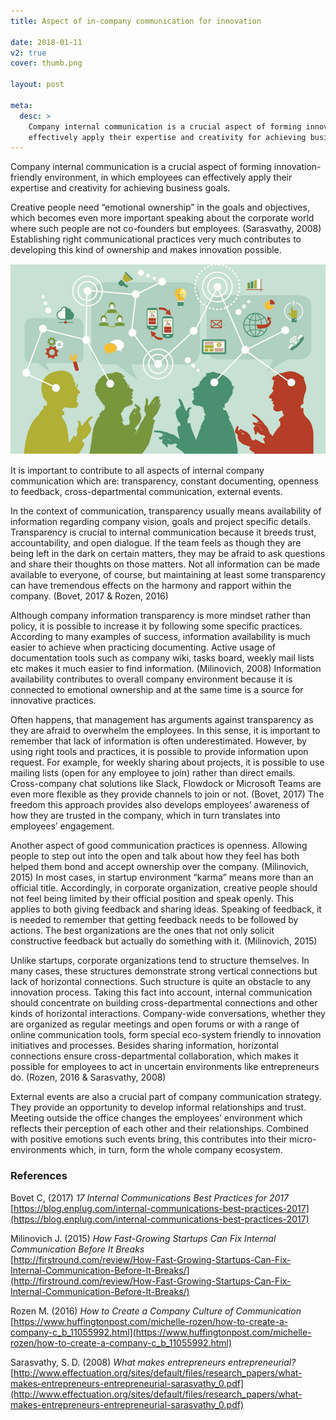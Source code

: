 ```yaml
---
title: Aspect of in-company communication for innovation

date: 2018-01-11
v2: true
cover: thumb.png

layout: post

meta:
  desc: >
    Company internal communication is a crucial aspect of forming innovation-friendly environment, in which employees can
    effectively apply their expertise and creativity for achieving business goals.
---
```


<div data-excerpt>

Company internal communication is a crucial aspect of forming innovation-friendly environment, in which employees can
effectively apply their expertise and creativity for achieving business goals.

Creative people need “emotional ownership” in the goals and objectives, which becomes even more important speaking about
the corporate world where such people are not co-founders but employees. (Sarasvathy, 2008) Establishing right
communicational practices very much contributes to developing this kind of ownership and makes innovation possible.

</div>

![](communication.png)

It is important to contribute to all aspects of internal company communication which are: transparency, constant
documenting, openness to feedback, cross-departmental communication, external events.

In the context of communication, transparency usually means availability of information regarding company vision, goals
and project specific details. Transparency is crucial to internal communication because it breeds trust, accountability,
and open dialogue. If the team feels as though they are being left in the dark on certain matters, they may be afraid to
ask questions and share their thoughts on those matters. Not all information can be made available to everyone, of
course, but maintaining at least some transparency can have tremendous effects on the harmony and rapport within the
company. (Bovet, 2017 & Rozen, 2016)

Although company information transparency is more mindset rather than policy, it is possible to increase it by following
some specific practices. According to many examples of success, information availability is much easier to achieve when
practicing documenting. Active usage of documentation tools such as company wiki, tasks board, weekly mail lists etc
makes it much easier to find information. (Milinovich, 2008) Information availability contributes to overall company
environment because it is connected to emotional ownership and at the same time is a source for innovative practices.

Often happens, that management has arguments against transparency as they are afraid to overwhelm the employees. In this
sense, it is important to remember that lack of information is often underestimated. However, by using right tools and
practices, it is possible to provide information upon request. For example, for weekly sharing about projects, it is
possible to use mailing lists (open for any employee to join) rather than direct emails. Cross-company chat solutions
like Slack, Flowdock or Microsoft Teams are even more flexible as they provide channels to join or not. (Bovet, 2017)
The freedom this approach provides also develops employees’ awareness of how they are trusted in the company, which in
turn translates into employees’ engagement.

Another aspect of good communication practices is openness. Allowing people to step out into the open and talk about how
they feel has both helped them bond and accept ownership over the company. (Milinovich, 2015) In most cases, in startup
environment “karma” means more than an official title. Accordingly, in corporate organization, creative people should
not feel being limited by their official position and speak openly. This applies to both giving feedback and sharing
ideas. Speaking of feedback, it is needed to remember that getting feedback needs to be followed by actions. The best
organizations are the ones that not only solicit constructive feedback but actually do something with it.
(Milinovich, 2015)

Unlike startups, corporate organizations tend to structure themselves. In many cases, these structures demonstrate
strong vertical connections but lack of horizontal connections. Such structure is quite an obstacle to any innovation
process. Taking this fact into account, internal communication should concentrate on building cross-departmental
connections and other kinds of horizontal interactions. Company-wide conversations, whether they are organized as
regular meetings and open forums or with a range of online communication tools, form special eco-system friendly to
innovation initiatives and processes. Besides sharing information, horizontal connections ensure cross-departmental
collaboration, which makes it possible for employees to act in uncertain environments like entrepreneurs do. (Rozen,
2016 & Sarasvathy, 2008)

External events are also a crucial part of company communication strategy. They provide an opportunity to develop
informal relationships and trust. Meeting outside the office changes the employees’ environment which reflects their
perception of each other and their relationships. Combined with positive emotions such events bring, this contributes
into their micro-environments which, in turn, form the whole company ecosystem.

### References

Bovet C, (2017) _17 Internal Communications Best Practices for 2017_<br/>
[https://blog.enplug.com/internal-communications-best-practices-2017](https://blog.enplug.com/internal-communications-best-practices-2017)

Milinovich J. (2015) _How Fast-Growing Startups Can Fix Internal Communication Before It Breaks_<br/>
[http://firstround.com/review/How-Fast-Growing-Startups-Can-Fix-Internal-Communication-Before-It-Breaks/](http://firstround.com/review/How-Fast-Growing-Startups-Can-Fix-Internal-Communication-Before-It-Breaks/)

Rozen M. (2016) _How to Create a Company Culture of Communication_<br/>
[https://www.huffingtonpost.com/michelle-rozen/how-to-create-a-company-c_b_11055992.html](https://www.huffingtonpost.com/michelle-rozen/how-to-create-a-company-c_b_11055992.html)

Sarasvathy, S. D. (2008) _What makes entrepreneurs entrepreneurial?_<br/>
[http://www.effectuation.org/sites/default/files/research_papers/what-makes-entrepreneurs-entrepreneurial-sarasvathy_0.pdf](http://www.effectuation.org/sites/default/files/research_papers/what-makes-entrepreneurs-entrepreneurial-sarasvathy_0.pdf)
